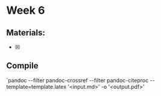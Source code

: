 # Week 6

## Materials:

 - [x] 

## Compile 
`pandoc --filter pandoc-crossref --filter pandoc-citeproc --template=template.latex '<input.md>' -o '<output.pdf>'